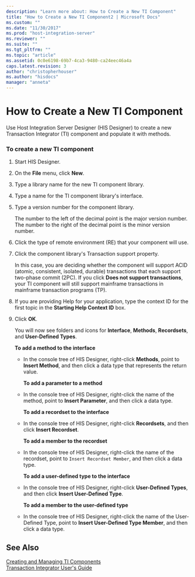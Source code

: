 ```yaml
---
description: "Learn more about: How to Create a New TI Component"
title: "How to Create a New TI Component2 | Microsoft Docs"
ms.custom: ""
ms.date: "11/30/2017"
ms.prod: "host-integration-server"
ms.reviewer: ""
ms.suite: ""
ms.tgt_pltfrm: ""
ms.topic: "article"
ms.assetid: 0c0e6198-69b7-4ca3-9480-ca24eec46a4a
caps.latest.revision: 3
author: "christopherhouser"
ms.author: "hisdocs"
manager: "anneta"
---
```

# How to Create a New TI Component
Use Host Integration Server Designer (HIS Designer) to create a new Transaction Integrator (TI) component and populate it with methods.  
  
### To create a new TI component  
  
1. Start HIS Designer.  
  
2. On the **File** menu, click **New**.  
  
3. Type a library name for the new TI component library.  
  
4. Type a name for the TI component library's interface.  
  
5. Type a version number for the component library.  
  
    The number to the left of the decimal point is the major version number. The number to the right of the decimal point is the minor version number.  
  
6. Click the type of remote environment (RE) that your component will use.  
  
7. Click the component library's Transaction support property.  
  
    In this case, you are deciding whether the component will support ACID (atomic, consistent, isolated, durable) transactions that each support two-phase commit (2PC). If you click **Does not support transactions**, your TI component will still support mainframe transactions in mainframe transaction programs (TP).  
  
8. If you are providing Help for your application, type the context ID for the first topic in the **Starting Help Context ID** box.  
  
9. Click **OK**.  
  
     You will now see folders and icons for **Interface**, **Methods**, **Recordsets**, and **User-Defined Types**.  
  
     **To add a method to the interface**  
  
   - In the console tree of HIS Designer, right-click **Methods**, point to **Insert Method**, and then click a data type that represents the return value.  
  
     **To add a parameter to a method**  
  
   - In the console tree of HIS Designer, right-click the name of the method, point to **Insert Parameter**, and then click a data type.  
  
     **To add a recordset to the interface**  
  
   - In the console tree of HIS Designer, right-click **Recordsets**, and then click **Insert Recordset**.  
  
     **To add a member to the recordset**  
  
   - In the console tree of HIS Designer, right-click the name of the recordset, point to `Insert Recordset Member`, and then click a data type.  
  
     **To add a user-defined type to the interface**  
  
   - In the console tree of HIS Designer, right-click **User-Defined Types**, and then click **Insert User-Defined Type**.  
  
     **To add a member to the user-defined type**  
  
   - In the console tree of HIS Designer, right-click the name of the User-Defined Type, point to **Insert User-Defined Type Member**, and then click a data type.  
  
## See Also  
 [Creating and Managing TI Components](../core/creating-and-managing-ti-components2.md)   
 [Transaction Integrator User's Guide](../core/transaction-integrator-user-s-guide2.md)
